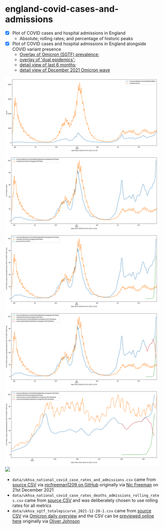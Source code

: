 # england-covid-cases-and-admissions

- [x] Plot of COVID cases and hospital admissions in England
  - Absolute; rolling rates; and percentage of historic peaks
- [x] Plot of COVID cases and hospital admissions in England alongside COVID variant presence
  - [Overlay of Omicron (SGTF) prevalence](plot_rolling_cases_and_admissions_omicron.py);
  - [overlay of 'dual epidemics'](plot_rolling_cases_and_admissions_omicron_vs_delta.py);
  - [detail view of last 6 months](plot_rolling_cases_and_admissions_omicron_vs_delta_last_6_months.py);
  - [detail view of December 2021 Omicron wave](plot_rr_cases_deaths_admissions_omicron_wave.py)

![](https://raw.githubusercontent.com/lmmx/england-covid-cases-and-admissions/master/plots/rolling_cases_abs_and_admissions.png)
![](https://raw.githubusercontent.com/lmmx/england-covid-cases-and-admissions/master/plots/rolling_cases_percentage_and_admissions.png)
![](https://raw.githubusercontent.com/lmmx/england-covid-cases-and-admissions/master/plots/rolling_cases_percentage_and_admissions_with_sgtf.png)
![](https://raw.githubusercontent.com/lmmx/england-covid-cases-and-admissions/master/plots/rolling_cases_percentage_and_admissions_omicron_vs_delta.png)
![](https://raw.githubusercontent.com/lmmx/england-covid-cases-and-admissions/master/plots/rolling_cases_percentage_and_admissions_omicron_vs_delta_6_months.png)
![](https://raw.githubusercontent.com/lmmx/england-covid-cases-and-admissions/master/plots/rolling_cases_percentage_and_admissions_omicron_vs_delta_from_dec_2021.png)

- `data/ukhsa_national_covid_case_rates_and_admissions.csv` came from
  [source CSV](https://api.coronavirus.data.gov.uk/v2/data?areaType=nation&areaCode=E92000001&metric=newAdmissions&metric=newCasesBySpecimenDate&format=csv)
  via [nicfreeman1209 on GitHub](https://github.com/nicfreeman1209/covid-19/blob/main/conv-estimator/conv_estimator_direct.ipynb)
  originally via [Nic Freeman](https://twitter.com/nicfreeman1209/status/1472966382719574023)
  on 21st December 2021
- `data/ukhsa_national_covid_case_rates_deaths_admissions_rolling_rates.csv` came from 
  [source CSV](https://api.coronavirus.data.gov.uk/v2/data?areaType=nation&areaCode=E92000001&metric=newAdmissionsRollingRate&metric=newCasesBySpecimenDateRollingRate&metric=newDeaths28DaysByDeathDateRollingRate&format=csv)
  and was deliberately chosen to use rolling rates for all metrics
- `data/ukhsa_sgtf_totalepicurve_2021-12-20-1.csv` came from
  [source CSV](https://assets.publishing.service.gov.uk/government/uploads/system/uploads/attachment_data/file/1042753/sgtf_totalepicurve_2021-12-20-1.csv)
  via [Omicron daily overview](https://www.gov.uk/government/publications/covid-19-omicron-daily-overview)
  and the CSV can be [previewed online here](https://assets.publishing.service.gov.uk/government/uploads/system/uploads/attachment_data/file/1042753/sgtf_totalepicurve_2021-12-20-1.csv/preview)
  originally via [Oliver Johnson](https://twitter.com/BristOliver/status/1473359880329351169)
